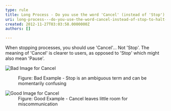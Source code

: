 ```yaml
---
type: rule
title: Long Process - Do you use the word 'Cancel' (instead of 'Stop') to halt processes?
uri: long-process---do-you-use-the-word-cancel-instead-of-stop-to-halt-processes
created: 2012-11-27T03:03:58.0000000Z
authors: []

---
```


 
When stopping processes, you should use 'Cancel'... Not 'Stop'. The meaning of 'Cancel' is clearer to users, as opposed to 'Stop' which might also mean 'Pause'.
   ​<dl class="badImage"><dt><img alt="Bad Image for Cancel" src="http&#58;//www.ssw.com.au/ssw/Standards/Rules/Images/cancel-long-process-bad.jpg"></dt>
<dd>Figure&#58; Bad Example - Stop is an ambiguous term and can be momentarily confusing</dd></dl><dl class="goodImage"><dt><img alt="Good Image for Cancel" src="http&#58;//www.ssw.com.au/ssw/Standards/Rules/Images/cancel-long-process-good.jpg"></dt>
<dd>Figure&#58; Good Example - Cancel leaves little room for miscommunication</dd></dl>
